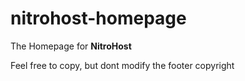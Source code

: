 # nitrohost-homepage
The Homepage for **NitroHost**

Feel free to copy, but dont modify the footer copyright

